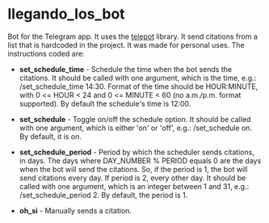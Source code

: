 # llegando_los_bot

Bot for the Telegram app. It uses the [telepot](https://github.com/nickoala/telepot) library. It send citations from a list that is hardcoded in the project. It was made for personal uses. The instructions coded are:

+ **set_schedule_time** - Schedule the time when the bot sends the citations. It should be called with one argument, which is the time, e.g.: /set_schedule_time 14:30. Format of the time should be HOUR:MINUTE, with 0 <= HOUR < 24 and 0 <= MINUTE < 60 (no a.m./p.m. format supported). By default the schedule's time is 12:00.


+ **set_schedule** - Toggle on/off the schedule option. It should be called with one argument, which is either 'on' or 'off', e.g.: /set_schedule on. By default, it is on.


+ **set_schedule_period** - Period by which the scheduler sends citations, in days. The days where DAY_NUMBER % PERIOD equals 0 are the days when the bot will send the citations. So, if the period is 1, the bot will send citations every day. If period is 2, every other day. It should be called with one argument, which is an integer between 1 and 31, e.g.: /set_schedule_period 2. By default, the period is 1.


+ **oh_si** - Manually sends a citation.
